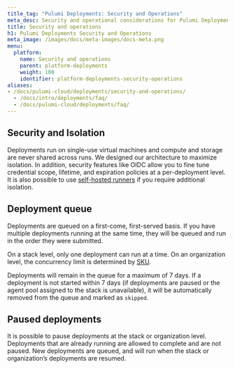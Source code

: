 ```yaml
---
title_tag: "Pulumi Deployments: Security and Operations"
meta_desc: Security and operational considerations for Pulumi Deployments including isolation, deployment queues, dependency caching, and operational details.
title: Security and operations
h1: Pulumi Deployments Security and Operations
meta_image: /images/docs/meta-images/docs-meta.png
menu:
  platform:
    name: Security and operations
    parent: platform-deployments
    weight: 100
    identifier: platform-deployments-security-operations
aliases:
- /docs/pulumi-cloud/deployments/security-and-operations/
  - /docs/intro/deployments/faq/
  - /docs/pulumi-cloud/deployments/faq/
---
```


## Security and Isolation

Deployments run on single-use virtual machines and compute and storage are never shared across runs. We designed our architecture to maximize isolation. In addition, security features like OIDC allow you to fine tune credential scope, lifetime, and expiration policies at a per-deployment level. It is also possible to use [self-hosted runners](/docs/platform/deployments/customer-managed-agents/) if you require additional isolation.

## Deployment queue

Deployments are queued on a first-come, first-served basis. If you have multiple deployments running at the same time, they will be queued and run in the order they were submitted.

On a stack level, only one deployment can run at a time. On an organization level, the concurrency limit is determined by [SKU](/pricing/).

Deployments will remain in the queue for a maximum of 7 days. If a deployment is not started within 7 days (if deployments are paused or the agent pool assigned to the stack is unavailable), it will be automatically removed from the queue and marked as `skipped`.

## Paused deployments

It is possible to pause deployments at the stack or organization level. Deployments that are already running are allowed to complete and are not paused. New deployments are queued, and will run when the stack or organization’s deployments are resumed.
